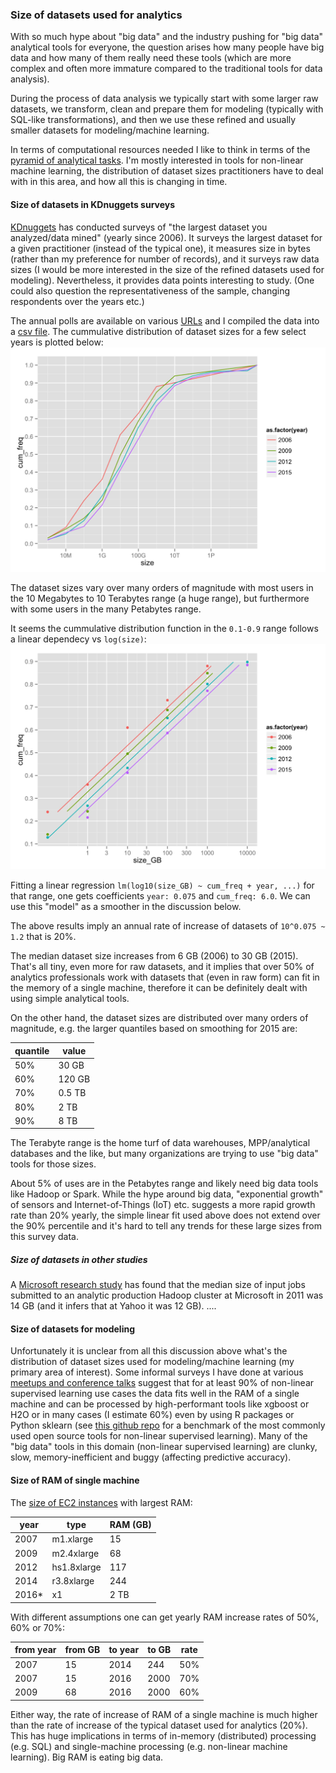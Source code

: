 
### Size of datasets used for analytics

With so much hype about "big data" and the industry pushing for "big data" analytical tools for everyone,
the question arises how many people have big data and how many of them really need these tools (which are more complex and 
often more immature compared to the traditional tools for data analysis).

During the process of data analysis we typically start with some larger raw datasets, 
we transform, clean and prepare them for modeling (typically with SQL-like 
transformations), and then we use these refined and usually smaller datasets for
modeling/machine learning.

In terms of computational resources needed I like to think in terms of the 
[pyramid of analytical tasks](https://github.com/szilard/datascience-latency#latency-numbers-every-data-scientist-should-know).
I'm mostly interested in tools for non-linear machine learning, the distribution of dataset sizes
practitioners have to deal with in this area, and how all this is changing in time.


#### Size of datasets in KDnuggets surveys

[KDnuggets](http://www.kdnuggets.com/) has conducted surveys of "the largest dataset you 
analyzed/data mined" (yearly since 2006).
It surveys the largest dataset for a given practitioner (instead of the typical one), it
measures size in bytes (rather than my preference for number of records), and it surveys
raw data sizes (I would be more interested in the size of the refined datasets used for modeling).
Nevertheless, it provides data points interesting to study. (One could also 
question the representativeness of the sample, changing respondents over the years etc.)

The annual polls are available on various [URLs](data/survey-urls.txt) 
and I compiled the data into a [csv file](data/dataset-sizes.csv).
The cummulative distribution of dataset sizes for a few select years is plotted below:
![](figs/cumfq-size-few_yrs-clean-1.png)

The dataset sizes vary over many orders of magnitude with most users in the 10 Megabytes to
10 Terabytes range (a huge range), but furthermore with some users in the many Petabytes range.

It seems the cummulative distribution function in the `0.1-0.9` range follows a linear dependecy 
vs `log(size)`:
![](figs/cumfq-size-fit-1.png)

Fitting a linear regression `lm(log10(size_GB) ~ cum_freq + year, ...)` for that range,
one gets coefficients `year: 0.075` and `cum_freq: 6.0`. We can use this "model" as a smoother
in the discussion below.

The above results imply an annual rate of increase of datasets of `10^0.075 ~ 1.2` that is 20%. 

The median dataset size increases from 6 GB (2006) to 30 GB (2015). That's all tiny, even more for
raw datasets, and it implies that over 50% of analytics professionals work with datasets
that (even in raw form) can fit in the memory of a single machine, therefore it can be definitely dealt 
with using simple analytical tools.

On the other hand, the dataset sizes are distributed over many orders of magnitude,
e.g. the larger quantiles based on smoothing for 2015 are:

quantile  |  value
----------|---------
50%       |  30 GB
60%       |  120 GB
70%       |  0.5 TB
80%       |  2 TB
90%       |  8 TB

The Terabyte range is the home turf of data warehouses, MPP/analytical databases and the like, but
many organizations are trying to use "big data" tools for those sizes. 

About 5% of uses are in the Petabytes range and likely need big data tools like Hadoop or Spark. 
While the hype around big
data, "exponential growth" of sensors and Internet-of-Things (IoT) etc. suggests a more rapid growth
rate than 20% yearly, the simple linear fit used above does not extend over the 90% percentile and 
it's hard to tell any trends for these large sizes from this survey data.


##### Size of datasets in other studies

A [Microsoft research study](http://research.microsoft.com/pubs/163083/hotcbp12%20final.pdf) 
has found that the median size of input jobs submitted to an analytic production Hadoop cluster 
at Microsoft in 2011 was 14 GB (and it infers that at Yahoo it was 12 GB).
....


#### Size of datasets for modeling

Unfortunately it is unclear from all this discussion above what's the distribution of dataset sizes used for 
modeling/machine learning (my primary area of interest). Some informal surveys I have
done at various [meetups and conference talks](https://github.com/szilard/talks) suggest that for 
at least 90% of non-linear supervised learning use cases the data fits well in the RAM of a single machine 
and can be processed by high-performant tools like xgboost or H2O or in many cases (I estimate 60%) even by
using R packages or Python sklearn
(see [this github repo](https://github.com/szilard/benchm-ml)
for a benchmark of the most commonly used open source tools for non-linear supervised learning).
Many of the "big data" tools in this domain (non-linear supervised learning) 
are clunky, slow, memory-inefficient and buggy (affecting predictive accuracy).


#### Size of RAM of single machine

The [size of EC2 instances](https://aws.amazon.com/blogs/aws/ec2-instance-history/) with largest RAM:

year  | type        | RAM (GB)
------|-------------|--------
2007  | m1.xlarge   |   15
2009  | m2.4xlarge  |   68
2012  | hs1.8xlarge |  117
2014  | r3.8xlarge  |  244
2016* | x1          |  2 TB

With different assumptions one can get yearly RAM increase rates of 50%, 60% or 70%:

from year |  from GB  |   to year  | to GB     |  rate
----------|-----------|------------|-----------|--------
2007      |    15     |    2014    |   244     |  50%
2007      |    15     |    2016    |   2000    |  70%
2009      |    68     |    2016    |   2000    |  60%

Either way, the rate of increase of RAM of a single machine is much higher than the
rate of increase of the typical dataset used for analytics (20%). This has huge
implications in terms of in-memory (distributed) processing (e.g. SQL) and 
single-machine processing (e.g. non-linear machine learning). 
Big RAM is eating big data.


